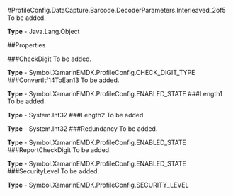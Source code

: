 #ProfileConfig.DataCapture.Barcode.DecoderParameters.Interleaved_2of5
To be added.

**Type** - Java.Lang.Object

##Properties

###CheckDigit
To be added.

**Type** - Symbol.XamarinEMDK.ProfileConfig.CHECK_DIGIT_TYPE
###ConvertItf14ToEan13
To be added.

**Type** - Symbol.XamarinEMDK.ProfileConfig.ENABLED_STATE
###Length1
To be added.

**Type** - System.Int32
###Length2
To be added.

**Type** - System.Int32
###Redundancy
To be added.

**Type** - Symbol.XamarinEMDK.ProfileConfig.ENABLED_STATE
###ReportCheckDigit
To be added.

**Type** - Symbol.XamarinEMDK.ProfileConfig.ENABLED_STATE
###SecurityLevel
To be added.

**Type** - Symbol.XamarinEMDK.ProfileConfig.SECURITY_LEVEL


